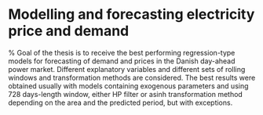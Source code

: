 Modelling and forecasting electricity price and demand
========================================

% Goal of the thesis is to receive the best performing regression-type models for forecasting of demand and prices in the Danish day-ahead power market. Different explanatory variables and different sets of rolling windows and transformation methods are considered. The best results were obtained usually with models containing exogenous parameters and using 728 days-length window, either HP filter or asinh transformation method depending on the area and the predicted period, but with exceptions.
